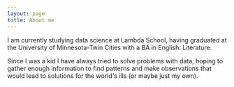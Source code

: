 ```yaml
---
layout: page
title: About me
---
```

I am currently studying data science at Lambda School, having graduated at the University of Minnesota-Twin Cities with a BA in English: Literature.

Since I was a kid I have always tried to solve problems with data, hoping to gather enough information to find patterns and make observations that would lead to solutions for the world's ills (or maybe just my own).




